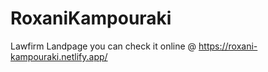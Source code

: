 # RoxaniKampouraki
Lawfirm Landpage
you can check it online @ https://roxani-kampouraki.netlify.app/
